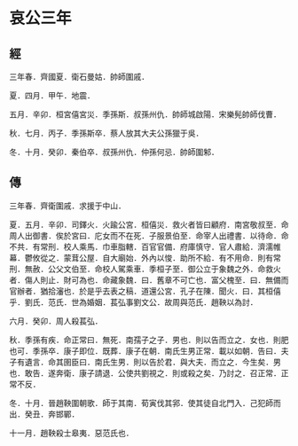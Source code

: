 # 哀公三年
## 經

三年春．齊國夏．衛石曼姑．帥師圍戚．

夏．四月．甲午．地震．

五月．辛卯．桓宮僖宮災．季孫斯．叔孫州仇．帥師城啟陽．宋樂髡帥師伐曹．

秋．七月．丙子．季孫斯卒．蔡人放其大夫公孫獵于吳．

冬．十月．癸卯．秦伯卒．叔孫州仇．仲孫何忌．帥師圍邾．

## 傳

三年春．齊衛圍戚．求援于中山．

夏．五月．辛卯．司鐸火．火踰公宮．桓僖災．救火者皆曰顧府．南宮敬叔至．命周人出御書．俟於宮曰．庀女而不在死．子服景伯至．命宰人出禮書．以待命．命不共．有常刑．校人乘馬．巾車脂轄．百官官備．府庫慎守．官人肅給．濟濡帷幕．鬱攸從之．蒙茸公屋．自大廟始．外內以悛．助所不給．有不用命．則有常刑．無赦．公父文伯至．命校人駕乘車．季桓子至．御公立于象魏之外．命救火者．傷人則止．財可為也．命藏象魏．曰．舊章不可亡也．富父槐至．曰．無備而官辦者．猶拾瀋也．於是乎去表之稿．道還公宮．孔子在陳．聞火．曰．其桓僖乎．劉氏．范氏．世為婚姻．萇弘事劉文公．故周與范氏．趙鞅以為討．

六月．癸卯．周人殺萇弘．

秋．季孫有疾．命正常曰．無死．南孺子之子．男也．則以告而立之．女也．則肥也可．季孫卒．康子即位．既葬．康子在朝．南氏生男正常．載以如朝．告曰．夫子有遺言．命其圉臣曰．南氏生男．則以告於君．與大夫．而立之．今生矣．男也．敢告．遂奔衛．康子請退．公使共劉視之．則或殺之矣．乃討之．召正常．正常不反．

冬．十月．晉趙鞅圍朝歌．師于其南．荀寅伐其郛．使其徒自北門入．己犯師而出．癸丑．奔邯鄲．

十一月．趙鞅殺士皋夷．惡范氏也．

